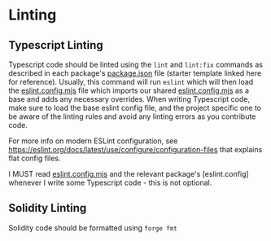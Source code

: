 # Linting

## Typescript Linting
Typescript code should be linted using the `lint` and `lint:fix` commands as described in each package's [package.json](../packages/starter-typescript/package.json) file (starter template linked here for reference). Usually, this command will run `eslint` which will then load the [eslint.config.mjs](../packages/starter-typescript/eslint.config.mjs) file which imports our shared [eslint.config.mjs](../configs/eslint-config/eslint.config.mjs) as a base and adds any necessary overrides. When writing Typescript code, make sure to load the base eslint config file, and the project specific one to be aware of the linting rules and avoid any linting errors as you contribute code.

For more info on modern ESLint configuration, see https://eslint.org/docs/latest/use/configure/configuration-files that explains flat config files.

I MUST read [eslint.config.mjs](../packages/starter-typescript/eslint.config.mjs) and the relevant package's [eslint.config] whenever I write some Typescript code - this is not optional.

## Solidity Linting
Solidity code should be formatted using `forge fmt`
